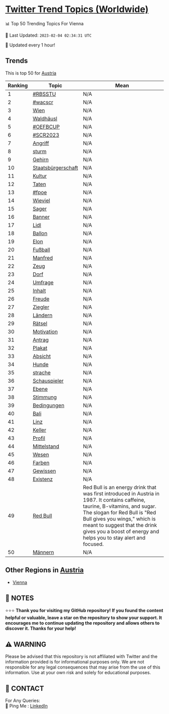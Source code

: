[Twitter Trend Topics (Worldwide)](https://github.com/ErcinDedeoglu/Twitter-Trend-Topics)
==========


📊 Top 50 Trending Topics For Vienna

📆 Last Updated: `2023-02-04 02:34:31 UTC`

🔧 Updated every 1 hour!


## Trends

This is top 50 for [Austria](</Austria>)

| Ranking | Topic | Mean |
| ------- | ------------ | ------------ |
| 1 | [#RBSSTU](http://twitter.com/search?q=%23RBSSTU) | N/A |
| 2 | [#wacscr](http://twitter.com/search?q=%23wacscr) | N/A |
| 3 | [Wien](http://twitter.com/search?q=Wien) | N/A |
| 4 | [Waldhäusl](http://twitter.com/search?q=Waldh%c3%a4usl) | N/A |
| 5 | [#OEFBCUP](http://twitter.com/search?q=%23OEFBCUP) | N/A |
| 6 | [#SCR2023](http://twitter.com/search?q=%23SCR2023) | N/A |
| 7 | [Angriff](http://twitter.com/search?q=Angriff) | N/A |
| 8 | [sturm](http://twitter.com/search?q=sturm) | N/A |
| 9 | [Gehirn](http://twitter.com/search?q=Gehirn) | N/A |
| 10 | [Staatsbürgerschaft](http://twitter.com/search?q=Staatsb%c3%bcrgerschaft) | N/A |
| 11 | [Kultur](http://twitter.com/search?q=Kultur) | N/A |
| 12 | [Taten](http://twitter.com/search?q=Taten) | N/A |
| 13 | [#fpoe](http://twitter.com/search?q=%23fpoe) | N/A |
| 14 | [Wieviel](http://twitter.com/search?q=Wieviel) | N/A |
| 15 | [Sager](http://twitter.com/search?q=Sager) | N/A |
| 16 | [Banner](http://twitter.com/search?q=Banner) | N/A |
| 17 | [Lidl](http://twitter.com/search?q=Lidl) | N/A |
| 18 | [Ballon](http://twitter.com/search?q=Ballon) | N/A |
| 19 | [Elon](http://twitter.com/search?q=Elon) | N/A |
| 20 | [Fußball](http://twitter.com/search?q=Fu%c3%9fball) | N/A |
| 21 | [Manfred](http://twitter.com/search?q=Manfred) | N/A |
| 22 | [Zeug](http://twitter.com/search?q=Zeug) | N/A |
| 23 | [Dorf](http://twitter.com/search?q=Dorf) | N/A |
| 24 | [Umfrage](http://twitter.com/search?q=Umfrage) | N/A |
| 25 | [Inhalt](http://twitter.com/search?q=Inhalt) | N/A |
| 26 | [Freude](http://twitter.com/search?q=Freude) | N/A |
| 27 | [Ziegler](http://twitter.com/search?q=Ziegler) | N/A |
| 28 | [Ländern](http://twitter.com/search?q=L%c3%a4ndern) | N/A |
| 29 | [Rätsel](http://twitter.com/search?q=R%c3%a4tsel) | N/A |
| 30 | [Motivation](http://twitter.com/search?q=Motivation) | N/A |
| 31 | [Antrag](http://twitter.com/search?q=Antrag) | N/A |
| 32 | [Plakat](http://twitter.com/search?q=Plakat) | N/A |
| 33 | [Absicht](http://twitter.com/search?q=Absicht) | N/A |
| 34 | [Hunde](http://twitter.com/search?q=Hunde) | N/A |
| 35 | [strache](http://twitter.com/search?q=strache) | N/A |
| 36 | [Schauspieler](http://twitter.com/search?q=Schauspieler) | N/A |
| 37 | [Ebene](http://twitter.com/search?q=Ebene) | N/A |
| 38 | [Stimmung](http://twitter.com/search?q=Stimmung) | N/A |
| 39 | [Bedingungen](http://twitter.com/search?q=Bedingungen) | N/A |
| 40 | [Bali](http://twitter.com/search?q=Bali) | N/A |
| 41 | [Linz](http://twitter.com/search?q=Linz) | N/A |
| 42 | [Keller](http://twitter.com/search?q=Keller) | N/A |
| 43 | [Profil](http://twitter.com/search?q=Profil) | N/A |
| 44 | [Mittelstand](http://twitter.com/search?q=Mittelstand) | N/A |
| 45 | [Wesen](http://twitter.com/search?q=Wesen) | N/A |
| 46 | [Farben](http://twitter.com/search?q=Farben) | N/A |
| 47 | [Gewissen](http://twitter.com/search?q=Gewissen) | N/A |
| 48 | [Existenz](http://twitter.com/search?q=Existenz) | N/A |
| 49 | [Red Bull](http://twitter.com/search?q=Red+Bull) | Red Bull is an energy drink that was first introduced in Austria in 1987. It contains caffeine, taurine, B-vitamins, and sugar. The slogan for Red Bull is "Red Bull gives you wings," which is meant to suggest that the drink gives you a boost of energy and helps you to stay alert and focused. |
| 50 | [Männern](http://twitter.com/search?q=M%c3%a4nnern) | N/A |



## Other Regions in [Austria](</Austria>)

* [Vienna](</Austria/Vienna.md>)



## 📝 NOTES

⭐⭐⭐ **Thank you for visiting my GitHub repository! If you found the content helpful or valuable, leave a star on the repository to show your support. It encourages me to continue updating the repository and allows others to discover it. Thanks for your help!**


## ⚠️ WARNING

Please be advised that this repository is not affiliated with Twitter and the information provided is for informational purposes only. We are not responsible for any legal consequences that may arise from the use of this information. Use at your own risk and solely for educational purposes.


## 📨 CONTACT

 For Any Queries:  
            🏓 Ping Me : [LinkedIn](https://www.linkedin.com/in/ercindedeoglu/)
